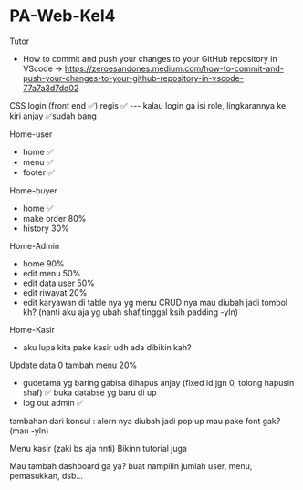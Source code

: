 # PA-Web-Kel4
Tutor 
* How to commit and push your changes to your GitHub repository in VScode -> https://zeroesandones.medium.com/how-to-commit-and-push-your-changes-to-your-github-repository-in-vscode-77a7a3d7dd02

CSS
login (front end ✅)
regis ✅ 
--- kalau login ga isi role, lingkarannya ke kiri anjay ✅sudah bang

Home-user 
- home ✅ 
- menu ✅ 
- footer ✅ 

Home-buyer
- home ✅ 
- make order 80%
- history 30%

Home-Admin
- home 90%
- edit menu 50%
- edit data user 50%
- edit riwayat 20%
- edit karyawan
di table nya yg menu CRUD nya mau diubah jadi tombol kh? (nanti aku aja yg ubah shaf,tinggal ksih padding -yln)

Home-Kasir
- aku lupa kita pake kasir udh ada dibikin kah?

Update data 0
tambah menu 20%
- gudetama yg baring gabisa dihapus anjay (fixed id jgn 0, tolong hapusin shaf)  ✅ buka databse yg baru di up
- log out admin  ✅

tambahan dari konsul :
alern nya diubah jadi pop up
mau pake font gak? (mau -yln)

Menu kasir (zaki bs aja nnti)
Bikinn tutorial juga

Mau tambah dashboard ga ya? buat nampilin jumlah user, menu, pemasukkan, dsb...

